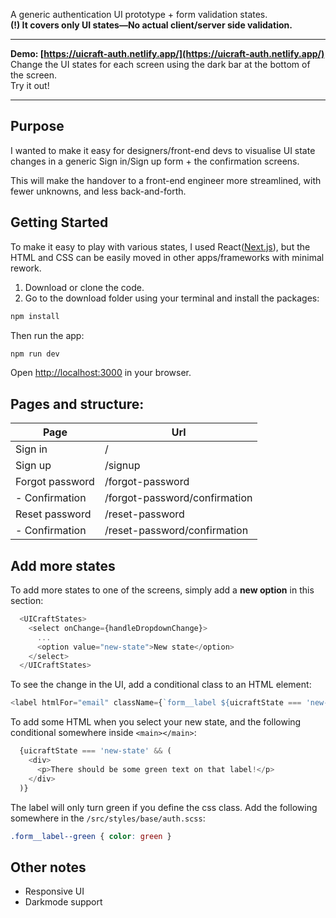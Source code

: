 A generic authentication UI prototype + form validation states.  
**(!) It covers only UI states—No actual client/server side validation.**

---

**Demo: [https://uicraft-auth.netlify.app/](https://uicraft-auth.netlify.app/)**  
Change the UI states for each screen using the dark bar at the bottom of the screen.  
Try it out!

---

## Purpose
I wanted to make it easy for designers/front-end devs to visualise UI state changes in a generic Sign in/Sign up form + the confirmation screens.

This will make the handover to a front-end engineer more streamlined, with fewer unknowns, and less back-and-forth.

## Getting Started
To make it easy to play with various states, I used React([Next.js](https://nextjs.org)), but the HTML and CSS can be easily moved in other apps/frameworks with minimal rework.

1. Download or clone the code.  
2. Go to the download folder using your terminal and install the packages:
```bash
npm install
```

Then run the app:
```bash
npm run dev
```

Open [http://localhost:3000](http://localhost:3000) in your browser.

## Pages and structure:
|Page| Url|
|---|---|
|Sign in| / |
|Sign up| /signup |
|Forgot password| /forgot-password |
|- Confirmation| /forgot-password/confirmation |
|Reset password| /reset-password |
|- Confirmation| /reset-password/confirmation |

## Add more states

To add more states to one of the screens, simply add a **new option** in this section:
```js
  <UICraftStates>
    <select onChange={handleDropdownChange}>
      ...
      <option value="new-state">New state</option>
    </select>
  </UICraftStates>
```

To see the change in the UI, add a conditional class to an HTML element:

```js
<label htmlFor="email" className={`form__label ${uicraftState === 'new-state' && "form__label--green"}`}>Email</label>
```

To add some HTML when you select your new state, and the following conditional somewhere inside `<main></main>`:
```js
  {uicraftState === 'new-state' && (
    <div>
      <p>There should be some green text on that label!</p>
    </div>
  )}
```

The label will only turn green if you define the css class. Add the following somewhere in the `/src/styles/base/auth.scss`:
```css
.form__label--green { color: green }
```

## Other notes
- Responsive UI
- Darkmode support